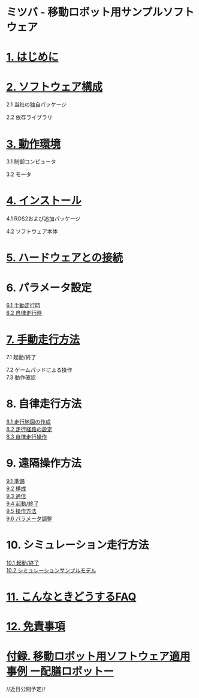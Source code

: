 # ミツバ - 移動ロボット用サンプルソフトウェア

<h1><a href="https://github.com/MITSUBA-Co/SoftwareForMobileRobots/blob/main/Document/%E3%81%AF%E3%81%98%E3%82%81%E3%81%AB.md">1. はじめに</a></h1>


<h1><a href="https://example.com">2. ソフトウェア構成</a></h1>
2.1 当社の独自パッケージ  

2.2 依存ライブラリ

<h1><a href="https://example.com">3. 動作環境</a></h1>
3.1 制御コンピュータ

3.2 モータ

<h1><a href="https://example.com">4. インストール</a></h1>
4.1 ROS2および追加パッケージ 

4.2 ソフトウェア本体

<h1><a href="https://example.com">5. ハードウェアとの接続</a></h1>

# 6. パラメータ設定
[6.1 手動走行時](https://example.com)  
[6.2 自律走行時](https://example.com)

<h1><a href="https://example.com">7. 手動走行方法</a></h1>
7.1 起動/終了  

7.2 ゲームパッドによる操作  
7.3 動作確認

# 8. 自律走行方法
[8.1 走行地図の作成](https://example.com)  
[8.2 走行経路の設定](https://example.com)  
[8.3 自律走行操作](https://example.com)

# 9. 遠隔操作方法
[9.1 準備](https://example.com)  
[9.2 構成](https://example.com)  
[9.3 通信](https://example.com)  
[9.4 起動/終了](https://example.com)  
[9.5 操作方法](https://example.com)  
[9.6 パラメータ調整](https://example.com)

# 10. シミュレーション走行方法
[10.1 起動/終了](https://example.com)  
[10.2 シミュレーションサンプルモデル](https://example.com)

<h1><a href="https://example.com">11. こんなときどうするFAQ</a></h1>  

<h1><a href="https://example.com">12. 免責事項</a></h1>

<h1><a href="https://example.com">付録. 移動ロボット用ソフトウェア適用事例 ー配膳ロボットー</a></h1>
//近日公開予定//











